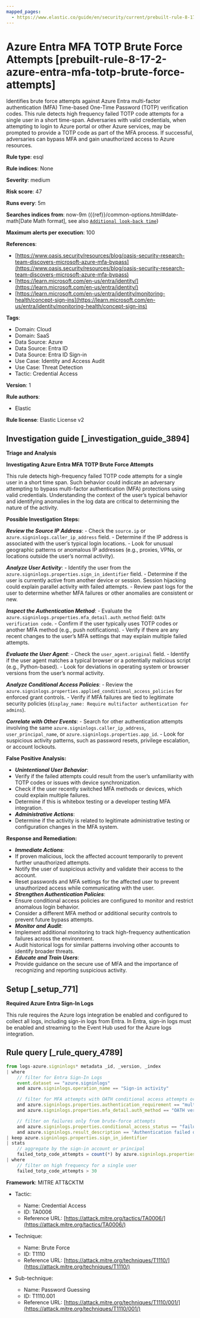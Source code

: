 ```yaml
---
mapped_pages:
  - https://www.elastic.co/guide/en/security/current/prebuilt-rule-8-17-2-azure-entra-mfa-totp-brute-force-attempts.html
---
```


# Azure Entra MFA TOTP Brute Force Attempts [prebuilt-rule-8-17-2-azure-entra-mfa-totp-brute-force-attempts]

Identifies brute force attempts against Azure Entra multi-factor authentication (MFA) Time-based One-Time Password (TOTP) verification codes. This rule detects high frequency failed TOTP code attempts for a single user in a short time-span. Adversaries with valid credentials, when attempting to login to Azure portal or other Azure services, may be prompted to provide a TOTP code as part of the MFA process. If successful, adversaries can bypass MFA and gain unauthorized access to Azure resources.

**Rule type**: esql

**Rule indices**: None

**Severity**: medium

**Risk score**: 47

**Runs every**: 5m

**Searches indices from**: now-9m ({{ref}}/common-options.html#date-math[Date Math format], see also [`Additional look-back time`](docs-content://solutions/security/detect-and-alert/create-detection-rule.md#rule-schedule))

**Maximum alerts per execution**: 100

**References**:

* [https://www.oasis.security/resources/blog/oasis-security-research-team-discovers-microsoft-azure-mfa-bypass](https://www.oasis.security/resources/blog/oasis-security-research-team-discovers-microsoft-azure-mfa-bypass)
* [https://learn.microsoft.com/en-us/entra/identity/](https://learn.microsoft.com/en-us/entra/identity/)
* [https://learn.microsoft.com/en-us/entra/identity/monitoring-health/concept-sign-ins](https://learn.microsoft.com/en-us/entra/identity/monitoring-health/concept-sign-ins)

**Tags**:

* Domain: Cloud
* Domain: SaaS
* Data Source: Azure
* Data Source: Entra ID
* Data Source: Entra ID Sign-in
* Use Case: Identity and Access Audit
* Use Case: Threat Detection
* Tactic: Credential Access

**Version**: 1

**Rule authors**:

* Elastic

**Rule license**: Elastic License v2

## Investigation guide [_investigation_guide_3894]

**Triage and Analysis**

**Investigating Azure Entra MFA TOTP Brute Force Attempts**

This rule detects high-frequency failed TOTP code attempts for a single user in a short time span. Such behavior could indicate an adversary attempting to bypass multi-factor authentication (MFA) protections using valid credentials. Understanding the context of the user’s typical behavior and identifying anomalies in the log data are critical to determining the nature of the activity.

**Possible Investigation Steps:**

***Review the Source IP Address***: - Check the `source.ip` or `azure.signinlogs.caller_ip_address` field. - Determine if the IP address is associated with the user’s typical login locations. - Look for unusual geographic patterns or anomalous IP addresses (e.g., proxies, VPNs, or locations outside the user’s normal activity).

***Analyze User Activity***: - Identify the user from the `azure.signinlogs.properties.sign_in_identifier` field. - Determine if the user is currently active from another device or session. Session hijacking could explain parallel activity with failed attempts. - Review past logs for the user to determine whether MFA failures or other anomalies are consistent or new.

***Inspect the Authentication Method***: - Evaluate the `azure.signinlogs.properties.mfa_detail.auth_method` field: `OATH verification code`. - Confirm if the user typically uses TOTP codes or another MFA method (e.g., push notifications). - Verify if there are any recent changes to the user’s MFA settings that may explain multiple failed attempts.

***Evaluate the User Agent***: - Check the `user_agent.original` field. - Identify if the user agent matches a typical browser or a potentially malicious script (e.g., Python-based). - Look for deviations in operating system or browser versions from the user’s normal activity.

***Analyze Conditional Access Policies***: - Review the `azure.signinlogs.properties.applied_conditional_access_policies` for enforced grant controls. - Verify if MFA failures are tied to legitimate security policies (`display_name: Require multifactor authentication for admins`).

***Correlate with Other Events***: - Search for other authentication attempts involving the same `azure.signinlogs.caller_ip_address`, `user_principal_name`, or `azure.signinlogs.properties.app_id`. - Look for suspicious activity patterns, such as password resets, privilege escalation, or account lockouts.

**False Positive Analysis:**

* ***Unintentional User Behavior***:
* Verify if the failed attempts could result from the user’s unfamiliarity with TOTP codes or issues with device synchronization.
* Check if the user recently switched MFA methods or devices, which could explain multiple failures.
* Determine if this is whitebox testing or a developer testing MFA integration.
* ***Administrative Actions***:
* Determine if the activity is related to legitimate administrative testing or configuration changes in the MFA system.

**Response and Remediation:**

* ***Immediate Actions***:
* If proven malicious, lock the affected account temporarily to prevent further unauthorized attempts.
* Notify the user of suspicious activity and validate their access to the account.
* Reset passwords and MFA settings for the affected user to prevent unauthorized access while communicating with the user.
* ***Strengthen Authentication Policies***:
* Ensure conditional access policies are configured to monitor and restrict anomalous login behavior.
* Consider a different MFA method or additional security controls to prevent future bypass attempts.
* ***Monitor and Audit***:
* Implement additional monitoring to track high-frequency authentication failures across the environment.
* Audit historical logs for similar patterns involving other accounts to identify broader threats.
* ***Educate and Train Users***:
* Provide guidance on the secure use of MFA and the importance of recognizing and reporting suspicious activity.


## Setup [_setup_771]

**Required Azure Entra Sign-In Logs**

This rule requires the Azure logs integration be enabled and configured to collect all logs, including sign-in logs from Entra. In Entra, sign-in logs must be enabled and streaming to the Event Hub used for the Azure logs integration.


## Rule query [_rule_query_4789]

```js
from logs-azure.signinlogs* metadata _id, _version, _index
| where
    // filter for Entra Sign-In Logs
    event.dataset == "azure.signinlogs"
    and azure.signinlogs.operation_name == "Sign-in activity"

    // filter for MFA attempts with OATH conditional access attempts or TOTP
    and azure.signinlogs.properties.authentication_requirement == "multiFactorAuthentication"
    and azure.signinlogs.properties.mfa_detail.auth_method == "OATH verification code"

    // filter on failures only from brute-force attempts
    and azure.signinlogs.properties.conditional_access_status == "failure"
    and azure.signinlogs.result_description == "Authentication failed during strong authentication request."
| keep azure.signinlogs.properties.sign_in_identifier
| stats
    // aggregate by the sign-in account or principal
    failed_totp_code_attempts = count(*) by azure.signinlogs.properties.sign_in_identifier
| where
    // filter on high frequency for a single user
    failed_totp_code_attempts > 30
```

**Framework**: MITRE ATT&CKTM

* Tactic:

    * Name: Credential Access
    * ID: TA0006
    * Reference URL: [https://attack.mitre.org/tactics/TA0006/](https://attack.mitre.org/tactics/TA0006/)

* Technique:

    * Name: Brute Force
    * ID: T1110
    * Reference URL: [https://attack.mitre.org/techniques/T1110/](https://attack.mitre.org/techniques/T1110/)

* Sub-technique:

    * Name: Password Guessing
    * ID: T1110.001
    * Reference URL: [https://attack.mitre.org/techniques/T1110/001/](https://attack.mitre.org/techniques/T1110/001/)



